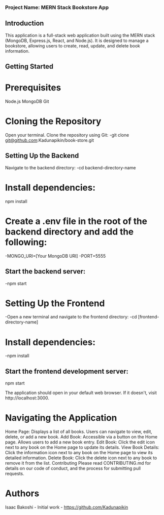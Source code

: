 ### Project Name: MERN Stack Bookstore App

## Introduction
This application is a full-stack web application built using the MERN stack (MongoDB, Express.js, React, and Node.js). It is designed to manage a bookstore, allowing users to create, read, update, and delete book information.

## Getting Started

# Prerequisites
Node.js
MongoDB
Git

# Cloning the Repository
Open your terminal.
Clone the repository using Git:
-git clone git@github.com:Kadunapikin/book-store.git

## Setting Up the Backend
Navigate to the backend directory:
-cd backend-directory-name

# Install dependencies:
npm install

# Create a .env file in the root of the backend directory and add the following:
-MONGO_URI=[Your MongoDB URI]
-PORT=5555

## Start the backend server:
-npm start

# Setting Up the Frontend
-Open a new terminal and navigate to the frontend directory:
-cd [frontend-directory-name]

# Install dependencies:
-npm install

## Start the frontend development server:
npm start

The application should open in your default web browser. If it doesn't, visit http://localhost:3000.

# Navigating the Application
Home Page: Displays a list of all books. Users can navigate to view, edit, delete, or add a new book.
Add Book: Accessible via a button on the Home page. Allows users to add a new book entry.
Edit Book: Click the edit icon next to any book on the Home page to update its details.
View Book Details: Click the information icon next to any book on the Home page to view its detailed information.
Delete Book: Click the delete icon next to any book to remove it from the list.
Contributing
Please read CONTRIBUTING.md for details on our code of conduct, and the process for submitting pull requests.

# Authors
Isaac Bakoshi - Initial work - https://github.com/Kadunapikin